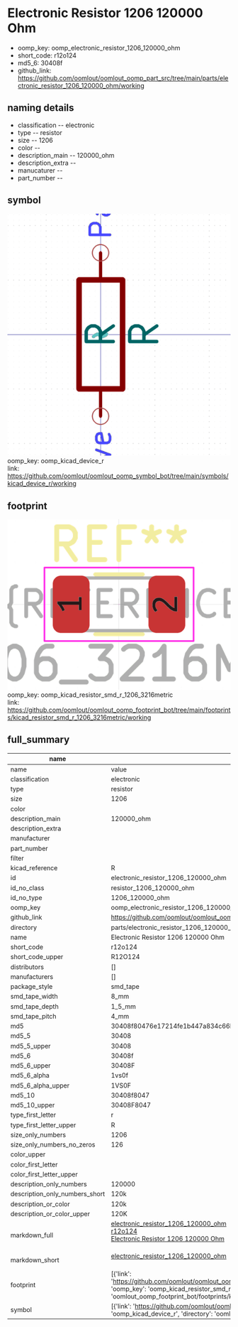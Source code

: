 # Electronic Resistor 1206 120000 Ohm

  
* oomp_key: oomp_electronic_resistor_1206_120000_ohm 
* short_code: r12o124
* md5_6: 30408f  
* github_link: https://github.com/oomlout/oomlout_oomp_part_src/tree/main/parts/electronic_resistor_1206_120000_ohm/working  
## naming details
* classification -- electronic
* type -- resistor
* size -- 1206
* color -- 
* description_main -- 120000_ohm
* description_extra -- 
* manucaturer -- 
* part_number -- 



## symbol

![](symbol/0/working/working_600.png)  
oomp_key: oomp_kicad_device_r  
link: https://github.com/oomlout/oomlout_oomp_symbol_bot/tree/main/symbols/kicad_device_r/working  

## footprint

![](footprint/0/working/working_600.png)  
oomp_key: oomp_kicad_resistor_smd_r_1206_3216metric  
link: https://github.com/oomlout/oomlout_oomp_footprint_bot/tree/main/footprints/kicad_resistor_smd_r_1206_3216metric/working  

## full_summary
| name | value | 
| --- | --- | 
| name | value | 
| classification | electronic | 
| type | resistor | 
| size | 1206 | 
| color |  | 
| description_main | 120000_ohm | 
| description_extra |  | 
| manufacturer |  | 
| part_number |  | 
| filter |  | 
| kicad_reference | R | 
| id | electronic_resistor_1206_120000_ohm | 
| id_no_class | resistor_1206_120000_ohm | 
| id_no_type | 1206_120000_ohm | 
| oomp_key | oomp_electronic_resistor_1206_120000_ohm | 
| github_link | https://github.com/oomlout/oomlout_oomp_part_src/tree/main/parts/electronic_resistor_1206_120000_ohm/working | 
| directory | parts/electronic_resistor_1206_120000_ohm | 
| name | Electronic Resistor 1206 120000 Ohm | 
| short_code | r12o124 | 
| short_code_upper | R12O124 | 
| distributors | [] | 
| manufacturers | [] | 
| package_style | smd_tape | 
| smd_tape_width | 8_mm | 
| smd_tape_depth | 1_5_mm | 
| smd_tape_pitch | 4_mm | 
| md5 | 30408f80476e17214fe1b447a834c66b | 
| md5_5 | 30408 | 
| md5_5_upper | 30408 | 
| md5_6 | 30408f | 
| md5_6_upper | 30408F | 
| md5_6_alpha | 1vs0f | 
| md5_6_alpha_upper | 1VS0F | 
| md5_10 | 30408f8047 | 
| md5_10_upper | 30408F8047 | 
| type_first_letter | r | 
| type_first_letter_upper | R | 
| size_only_numbers | 1206 | 
| size_only_numbers_no_zeros | 126 | 
| color_upper |  | 
| color_first_letter |  | 
| color_first_letter_upper |  | 
| description_only_numbers | 120000 | 
| description_only_numbers_short | 120k | 
| description_or_color | 120k | 
| description_or_color_upper | 120K | 
| markdown_full | [electronic_resistor_1206_120000_ohm](https://github.com/oomlout/oomlout_oomp_part_src/tree/main/parts/electronic_resistor_1206_120000_ohm/working)<br>[r12o124](https://github.com/oomlout/oomlout_oomp_part_src/tree/main/parts/electronic_resistor_1206_120000_ohm/working)<br>[Electronic Resistor 1206 120000 Ohm](https://github.com/oomlout/oomlout_oomp_part_src/tree/main/parts/electronic_resistor_1206_120000_ohm/working)<br><br> | 
| markdown_short | [electronic_resistor_1206_120000_ohm](https://github.com/oomlout/oomlout_oomp_part_src/tree/main/parts/electronic_resistor_1206_120000_ohm/working)<br><br> | 
| footprint | [{'link': 'https://github.com/oomlout/oomlout_oomp_footprint_bot/tree/main/foootprntss/kicad_resistor_smd_r_1206_3216metric', 'oomp_key': 'oomp_kicad_resistor_smd_r_1206_3216metric', 'directory': 'oomlout_oomp_footprint_bot/footprints/kicad_resistor_smd_r_1206_3216metric//working/working.kicad_mod'}] | 
| symbol | [{'link': 'https://github.com/oomlout/oomlout_oomp_symbol_bot/tree/main/symbols/kicad_device_r', 'oomp_key': 'oomp_kicad_device_r', 'directory': 'oomlout_oomp_symbol_bot/symbols/kicad_device_r//working/working.kicad_sym'}] | 

